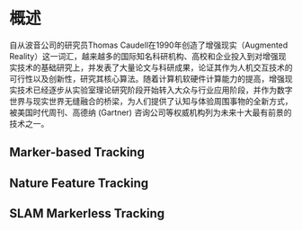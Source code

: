 # 概述

自从波音公司的研究员Thomas Caudell在1990年创造了增强现实（Augmented Reality）这一词汇，越来越多的国际知名科研机构、高校和企业投入到对增强现实技术的基础研究上，并发表了大量论文与科研成果，论证其作为人机交互技术的可行性以及创新性，研究其核心算法。随着计算机软硬件计算能力的提高，增强现实技术已经逐步从实验室理论研究阶段开始转入大众与行业应用阶段，并作为数字世界与现实世界无缝融合的桥梁，为人们提供了认知与体验周围事物的全新方式，被美国时代周刊、高德纳 \(Gartner\) 咨询公司等权威机构列为未来十大最有前景的技术之一。

## Marker-based Tracking

## Nature Feature Tracking

## SLAM Markerless Tracking



